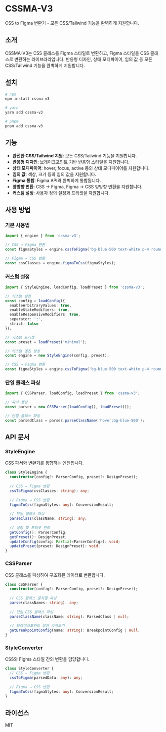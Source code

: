 # CSSMA-V3

CSS to Figma 변환기 - 모든 CSS/Tailwind 기능을 완벽하게 지원합니다.

## 소개

CSSMA-V3는 CSS 클래스를 Figma 스타일로 변환하고, Figma 스타일을 CSS 클래스로 변환하는 라이브러리입니다. 반응형 디자인, 상태 모디파이어, 임의 값 등 모든 CSS/Tailwind 기능을 완벽하게 지원합니다.

## 설치

```bash
# npm
npm install cssma-v3

# yarn
yarn add cssma-v3

# pnpm
pnpm add cssma-v3
```

## 기능

- **완전한 CSS/Tailwind 지원**: 모든 CSS/Tailwind 기능을 지원합니다.
- **반응형 디자인**: 브레이크포인트 기반 반응형 스타일을 지원합니다.
- **상태 모디파이어**: hover, focus, active 등의 상태 모디파이어를 지원합니다.
- **임의 값**: 색상, 크기 등의 임의 값을 지원합니다.
- **Figma 통합**: Figma API와 완벽하게 통합됩니다.
- **양방향 변환**: CSS → Figma, Figma → CSS 양방향 변환을 지원합니다.
- **커스텀 설정**: 사용자 정의 설정과 프리셋을 지원합니다.

## 사용 방법

### 기본 사용법

```typescript
import { engine } from 'cssma-v3';

// CSS → Figma 변환
const figmaStyles = engine.cssToFigma('bg-blue-500 text-white p-4 rounded-lg');

// Figma → CSS 변환
const cssClasses = engine.figmaToCss(figmaStyles);
```

### 커스텀 설정

```typescript
import { StyleEngine, loadConfig, loadPreset } from 'cssma-v3';

// 커스텀 설정
const config = loadConfig({
  enableArbitraryValues: true,
  enableStateModifiers: true,
  enableResponsiveModifiers: true,
  separator: ':',
  strict: false
});

// 커스텀 프리셋
const preset = loadPreset('minimal');

// 커스텀 엔진 생성
const engine = new StyleEngine(config, preset);

// CSS → Figma 변환
const figmaStyles = engine.cssToFigma('bg-blue-500 text-white p-4 rounded-lg');
```

### 단일 클래스 파싱

```typescript
import { CSSParser, loadConfig, loadPreset } from 'cssma-v3';

// 파서 생성
const parser = new CSSParser(loadConfig(), loadPreset());

// 단일 클래스 파싱
const parsedClass = parser.parseClassName('hover:bg-blue-500');
```

## API 문서

### StyleEngine

CSS 파서와 변환기를 통합하는 엔진입니다.

```typescript
class StyleEngine {
  constructor(config?: ParserConfig, preset?: DesignPreset);
  
  // CSS → Figma 변환
  cssToFigma(cssClasses: string): any;
  
  // Figma → CSS 변환
  figmaToCss(figmaStyles: any): ConversionResult;
  
  // 단일 클래스 파싱
  parseClass(className: string): any;
  
  // 설정 및 프리셋 관리
  getConfig(): ParserConfig;
  getPreset(): DesignPreset;
  updateConfig(config: Partial<ParserConfig>): void;
  updatePreset(preset: DesignPreset): void;
}
```

### CSSParser

CSS 클래스를 파싱하여 구조화된 데이터로 변환합니다.

```typescript
class CSSParser {
  constructor(config?: ParserConfig, preset?: DesignPreset);
  
  // CSS 클래스 문자열 파싱
  parse(classNames: string): any;
  
  // 단일 CSS 클래스 파싱
  parseClassName(className: string): ParsedClass | null;
  
  // 브레이크포인트 설정 가져오기
  getBreakpointConfig(name: string): BreakpointConfig | null;
}
```

### StyleConverter

CSS와 Figma 스타일 간의 변환을 담당합니다.

```typescript
class StyleConverter {
  // CSS → Figma 변환
  cssToFigma(parsedData: any): any;
  
  // Figma → CSS 변환
  figmaToCss(figmaStyles: any): ConversionResult;
}
```

## 라이선스

MIT 